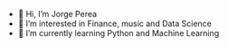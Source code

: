 - 👋 Hi, I’m Jorge Perea
- 👀 I’m interested in Finance, music and Data Science
- 🌱 I’m currently learning Python and Machine Learning


